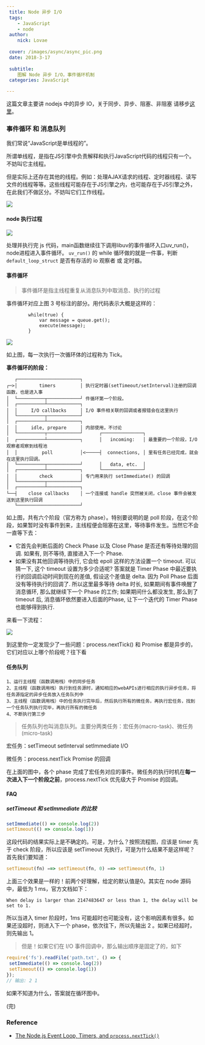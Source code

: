 ```yaml
---
 title: Node 异步 I/O
 tags: 
    - JavaScript
    - node
 author:
    nick: Lovae
    
 cover: /images/async/async_pic.png
 date: 2018-3-17
  
 subtitle:
    图解 Node 异步 I/O，事件循环机制
 categories: JavaScript

---
```

这篇文章主要讲 nodejs 中的异步 IO，关于同步、异步、阻塞、非阻塞 请移步[这里](https://nodejs.org/en/docs/guides/blocking-vs-non-blocking/)。

### 事件循环 和 消息队列

我们常说“JavaScript是单线程的”。

所谓单线程，是指在JS引擎中负责解释和执行JavaScript代码的线程只有一个。不妨叫它主线程。

但是实际上还存在其他的线程。例如：处理AJAX请求的线程、定时器线程、读写文件的线程等等。这些线程可能存在于JS引擎之内，也可能存在于JS引擎之外，在此我们不做区分。不妨叫它们工作线程。

![](/images/async/async_pic.png)

#### node 执行过程

![](/images/async/node_event.png)

处理并执行完 js 代码，main函数继续往下调用libuv的事件循环入口uv_run()，node进程进入事件循环。 `uv_run()` 的 while 循环做的就是一件事，判断 `default_loop_struct` 是否有存活的 io 观察者 或 定时器。

#### 事件循环

> 事件循环是指主线程重复从消息队列中取消息、执行的过程

事件循环对应上图 3 号标注的部分。用代码表示大概是这样的：

```Js
        while(true) {
            var message = queue.get();
            execute(message);
        }
```

![](/images/async/event_loop.png)

如上图，每一次执行一次循环体的过程称为 Tick。

**事件循环的阶段：**

```
   ┌───────────────────────┐
┌─>│        timers         │ 执行定时器(setTimeout/setInterval)注册的回调函数，也是进入事
│  └──────────┬────────────┘ 件循环第一个阶段。
│  ┌──────────┴────────────┐
│  │     I/O callbacks     │ I/O 事件相关联的回调或者报错会在这里执行
│  └──────────┬────────────┘
│  ┌──────────┴────────────┐
│  │     idle, prepare     │ 内部使用，不讨论
│  └──────────┬────────────┘      ┌───────────────┐
│  ┌──────────┴────────────┐      │   incoming:   │ 最重要的一个阶段，I/O 观察者观察到线程池
│  │         poll          │<─────┤  connections, │	里有任务已经完成，就会在这里执行回调。
│  └──────────┬────────────┘      │   data, etc.  │
│  ┌──────────┴────────────┐      └───────────────┘
│  │        check          │ 专门用来执行 setImmediate() 的回调
│  └──────────┬────────────┘
│  ┌──────────┴────────────┐
└──┤    close callbacks    │ 一个连接或 handle 突然被关闭，close 事件会被发送到这里执行回调
   └───────────────────────┘
```

如上图，共有六个阶段（官方称为 phase）。特别要说明的是 poll 阶段，在这个阶段，如果暂时没有事件到来，主线程便会阻塞在这里，等待事件发生。当然它不会一直等下去：

* 它首先会判断后面的 Check Phase 以及 Close Phase 是否还有等待处理的回调. 如果有, 则不等待, 直接进入下一个 Phase. 
* 如果没有其他回调等待执行, 它会给 epoll 这样的方法设置一个 timeout. 可以猜一下, 这个 timeout 设置为多少合适呢? 答案就是 Timer Phase 中最近要执行的回调启动时间到现在的差值, 假设这个差值是 delta. 因为 Poll Phase 后面没有等待执行的回调了. 所以这里最多等待 delta 时长, 如果期间有事件唤醒了消息循环, 那么就继续下一个 Phase 的工作; 如果期间什么都没发生, 那么到了 timeout 后, 消息循环依然要进入后面的Phase, 让下一个迭代的 Timer Phase 也能够得到执行.

来看一下流程：

![](/images/async/phases.png)

到这里你一定发现少了一些问题：process.nextTick() 和 Promise 都是异步的，它们对应以上哪个阶段呢？往下看 

#### 任务队列

```
1、运行主线程（函数调用栈）中的同步任务
2、主线程（函数调用栈）执行到任务源时，通知相应的webAPIs进行相应的执行异步任务，将任务源指定的异步任务放入任务队列中
3、主线程（函数调用栈）中的任务执行完毕后，然后执行所有的微任务，再执行宏任务，找到一个任务队列执行完毕，再执行所有的微任务
4、不断执行第三步
```

>  任务队列也叫消息队列。主要分两类任务：宏任务(macro-task)、微任务(micro-task)

宏任务：setTimeout	setInterval	setImmediate	I/O

微任务：process.nextTick	Promise 的回调

在上面的图中，各个 phase 完成了宏任务对应的事件。微任务的执行时机在**每一次进入下一个阶段之前**，process.nextTick	优先级大于 Promise 的回调。

#### FAQ

##### setTimeout 和 setImmediate 的比较

```js
setImmediate(() => console.log(2))
setTimeout(() => console.log(1))
```

这段代码的结果实际上是不确定的。可是，为什么？按照流程图，应该是 timer 先于 check 阶段，所以应该是 setTimeout 先执行，可是为什么结果不是这样呢？首先我们要知道：

```js
setTimeout(fn) ==> setTimeout(fn, 0) ==> setTimeout(fn, 1)
```

上面三个效果是一样的！前两个好理解，给定的默认值是0。其实在 node 源码中，最低为 1 ms，官方文档如下：

```
When delay is larger than 2147483647 or less than 1, the delay will be set to 1.
```

所以当进入 timer 阶段时，1ms 可能超时也可能没有，这个影响因素有很多。如果还没超时，则进入下一个 phase，依次往下，所以先输出 2 。如果已经超时，则先输出 1。

> 但是！如果它们在 I/O 事件回调中，那么输出顺序是固定了的，如下

```js
require('fs').readFile('path.txt', () => {
 setImmediate(() => console.log(2))
 setTimeout(() => console.log(1))
});
// 输出: 2 1
```

如果不知道为什么，答案就在循环图中。

(完)



### Reference

* [The Node.js Event Loop, Timers, and `process.nextTick()`](https://nodejs.org/en/docs/guides/event-loop-timers-and-nexttick/)
